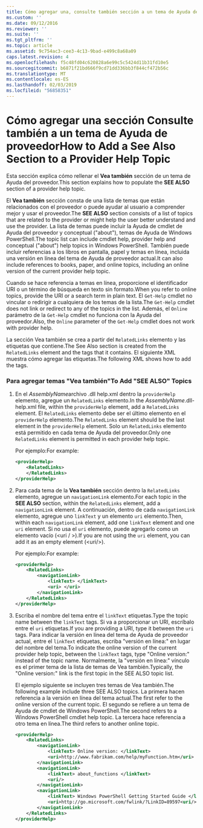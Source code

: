 ```yaml
---
title: Cómo agregar una, consulte también sección a un tema de Ayuda de proveedor | Microsoft Docs
ms.custom: ''
ms.date: 09/12/2016
ms.reviewer: ''
ms.suite: ''
ms.tgt_pltfrm: ''
ms.topic: article
ms.assetid: 9c754ac3-cee3-4c13-9bad-e499c8a68a09
caps.latest.revision: 4
ms.openlocfilehash: f5c48fd04c620828a6e99c5c5424d11b31fd10e5
ms.sourcegitcommit: b6871f21bd666f9cd71dd336bb3f844cf472b56c
ms.translationtype: MT
ms.contentlocale: es-ES
ms.lasthandoff: 02/03/2019
ms.locfileid: "56858351"
---
```

# <a name="how-to-add-a-see-also-section-to-a-provider-help-topic"></a><span data-ttu-id="fb8dc-102">Cómo agregar una sección Consulte también a un tema de Ayuda de proveedor</span><span class="sxs-lookup"><span data-stu-id="fb8dc-102">How to Add a See Also Section to a Provider Help Topic</span></span>

<span data-ttu-id="fb8dc-103">Esta sección explica cómo rellenar el **Vea también** sección de un tema de Ayuda del proveedor.</span><span class="sxs-lookup"><span data-stu-id="fb8dc-103">This section explains how to populate the **SEE ALSO** section of a provider help topic.</span></span>

<span data-ttu-id="fb8dc-104">El **Vea también** sección consta de una lista de temas que están relacionados con el proveedor o puede ayudar al usuario a comprender mejor y usar el proveedor.</span><span class="sxs-lookup"><span data-stu-id="fb8dc-104">The **SEE ALSO** section consists of a list of topics that are related to the provider or might help the user better understand and use the provider.</span></span> <span data-ttu-id="fb8dc-105">La lista de temas puede incluir la Ayuda de cmdlet de Ayuda del proveedor y conceptual ("about"), temas de Ayuda de Windows PowerShell.</span><span class="sxs-lookup"><span data-stu-id="fb8dc-105">The topic list can include cmdlet help, provider help and conceptual ("about") help topics in Windows PowerShell.</span></span> <span data-ttu-id="fb8dc-106">También puede incluir referencias a los libros en pantalla, papel y temas en línea, incluida una versión en línea del tema de Ayuda de proveedor actual.</span><span class="sxs-lookup"><span data-stu-id="fb8dc-106">It can also include references to books, paper, and online topics, including an online version of the current provider help topic.</span></span>

<span data-ttu-id="fb8dc-107">Cuando se hace referencia a temas en línea, proporcione el identificador URI o un término de búsqueda en texto sin formato.</span><span class="sxs-lookup"><span data-stu-id="fb8dc-107">When you refer to online topics, provide the URI or a search term in plain text.</span></span> <span data-ttu-id="fb8dc-108">El `Get-Help` cmdlet no vincular o redirigir a cualquiera de los temas de la lista.</span><span class="sxs-lookup"><span data-stu-id="fb8dc-108">The `Get-Help` cmdlet does not link or redirect to any of the topics in the list.</span></span> <span data-ttu-id="fb8dc-109">Además, el `Online` parámetro de la `Get-Help` cmdlet no funciona con la Ayuda del proveedor.</span><span class="sxs-lookup"><span data-stu-id="fb8dc-109">Also, the `Online` parameter of the `Get-Help` cmdlet does not work with provider help.</span></span>

<span data-ttu-id="fb8dc-110">La sección Vea también se crea a partir del `RelatedLinks` elemento y las etiquetas que contiene.</span><span class="sxs-lookup"><span data-stu-id="fb8dc-110">The See Also section is created from the `RelatedLinks` element and the tags that it contains.</span></span> <span data-ttu-id="fb8dc-111">El siguiente XML muestra cómo agregar las etiquetas.</span><span class="sxs-lookup"><span data-stu-id="fb8dc-111">The following XML shows how to add the tags.</span></span>

### <a name="to-add-see-also-topics"></a><span data-ttu-id="fb8dc-112">Para agregar temas "Vea también"</span><span class="sxs-lookup"><span data-stu-id="fb8dc-112">To Add "SEE ALSO" Topics</span></span>

1. <span data-ttu-id="fb8dc-113">En el *AssemblyName*archivo .dll help.xml dentro la `providerHelp` elemento, agregue un `RelatedLinks` elemento.</span><span class="sxs-lookup"><span data-stu-id="fb8dc-113">In the *AssemblyName*.dll-help.xml file, within the `providerHelp` element, add a `RelatedLinks` element.</span></span> <span data-ttu-id="fb8dc-114">El `RelatedLinks` elemento debe ser el último elemento en el `providerHelp` elemento.</span><span class="sxs-lookup"><span data-stu-id="fb8dc-114">The `RelatedLinks` element should be the last element in the `providerHelp` element.</span></span> <span data-ttu-id="fb8dc-115">Solo un `RelatedLinks` elemento está permitido en cada tema de Ayuda del proveedor.</span><span class="sxs-lookup"><span data-stu-id="fb8dc-115">Only one `RelatedLinks` element is permitted in each provider help topic.</span></span>

   <span data-ttu-id="fb8dc-116">Por ejemplo:</span><span class="sxs-lookup"><span data-stu-id="fb8dc-116">For example:</span></span>

    ```xml
    <providerHelp>
        <RelatedLinks>
        </RelatedLinks>
    </providerHelp>
    ```

2. <span data-ttu-id="fb8dc-117">Para cada tema de la **Vea también** sección dentro la `RelatedLinks` elemento, agregue un `navigationLink` elemento.</span><span class="sxs-lookup"><span data-stu-id="fb8dc-117">For each topic in the **SEE ALSO** section, within the `RelatedLinks` element, add a `navigationLink` element.</span></span> <span data-ttu-id="fb8dc-118">A continuación, dentro de cada `navigationLink` elemento, agregue uno `linkText` y un elemento `uri` elemento.</span><span class="sxs-lookup"><span data-stu-id="fb8dc-118">Then, within each `navigationLink` element, add one `linkText` element and one `uri` element.</span></span> <span data-ttu-id="fb8dc-119">Si no usa el `uri` elemento, puede agregarlo como un elemento vacío (\<uri / >).</span><span class="sxs-lookup"><span data-stu-id="fb8dc-119">If you are not using the `uri` element, you can add it as an empty element (\<uri/>).</span></span>

   <span data-ttu-id="fb8dc-120">Por ejemplo:</span><span class="sxs-lookup"><span data-stu-id="fb8dc-120">For example:</span></span>

    ```xml
    <providerHelp>
        <RelatedLinks>
            <navigationLink>
                <linkText> </linkText>
                <uri> </uri>
            </navigationLink>
        </RelatedLinks>
    </providerHelp>
    ```

3. <span data-ttu-id="fb8dc-121">Escriba el nombre del tema entre el `linkText` etiquetas.</span><span class="sxs-lookup"><span data-stu-id="fb8dc-121">Type the topic name between the `linkText` tags.</span></span> <span data-ttu-id="fb8dc-122">Si va a proporcionar un URI, escríbalo entre el `uri` etiquetas.</span><span class="sxs-lookup"><span data-stu-id="fb8dc-122">If you are providing a URI, type it between the `uri` tags.</span></span> <span data-ttu-id="fb8dc-123">Para indicar la versión en línea del tema de Ayuda de proveedor actual, entre el `linkText` etiquetas, escriba "versión en línea:" en lugar del nombre del tema.</span><span class="sxs-lookup"><span data-stu-id="fb8dc-123">To indicate the online version of the current provider help topic, between the `linkText` tags, type "Online version:" instead of the topic name.</span></span> <span data-ttu-id="fb8dc-124">Normalmente, la "versión en línea:" vínculo es el primer tema de la lista de temas de Vea también.</span><span class="sxs-lookup"><span data-stu-id="fb8dc-124">Typically, the "Online version:" link is the first topic in the SEE ALSO topic list.</span></span>

   <span data-ttu-id="fb8dc-125">El ejemplo siguiente se incluyen tres temas de Vea también.</span><span class="sxs-lookup"><span data-stu-id="fb8dc-125">The following example include three SEE ALSO topics.</span></span> <span data-ttu-id="fb8dc-126">La primera hacen referencia a la versión en línea del tema actual.</span><span class="sxs-lookup"><span data-stu-id="fb8dc-126">The first refer to the online version of the current topic.</span></span> <span data-ttu-id="fb8dc-127">El segundo se refiere a un tema de Ayuda de cmdlet de Windows PowerShell.</span><span class="sxs-lookup"><span data-stu-id="fb8dc-127">The second refers to a Windows PowerShell cmdlet help topic.</span></span> <span data-ttu-id="fb8dc-128">La tercera hace referencia a otro tema en línea.</span><span class="sxs-lookup"><span data-stu-id="fb8dc-128">The third refers to another online topic.</span></span>

    ```xml
    <providerHelp>
        <RelatedLinks>
            <navigationLink>
                <linkText> Online version: </linkText>
                <uri>http://www.fabrikam.com/help/myFunction.htm</uri>
            </navigationLink>
            <navigationLink>
                <linkText> about_functions </linkText>
                <uri/>
            </navigationLink>
            <navigationLink>
                <linkText> Windows PowerShell Getting Started Guide </linkText>
                <uri>http://go.microsoft.com/fwlink/?LinkID=89597<uri/>
            </navigationLink>
        </RelatedLinks>
    </providerHelp>
    ```